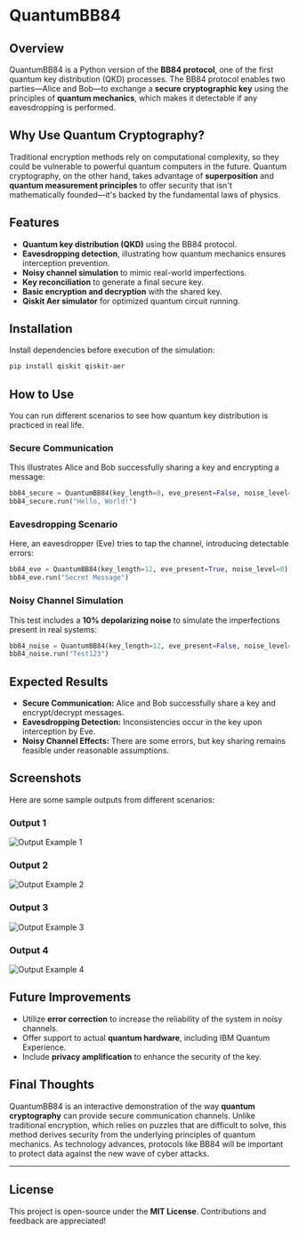 # QuantumBB84

## Overview
QuantumBB84 is a Python version of the **BB84 protocol**, one of the first quantum key distribution (QKD) processes. The BB84 protocol enables two parties—Alice and Bob—to exchange a **secure cryptographic key** using the principles of **quantum mechanics**, which makes it detectable if any eavesdropping is performed.

## Why Use Quantum Cryptography?
Traditional encryption methods rely on computational complexity, so they could be vulnerable to powerful quantum computers in the future. Quantum cryptography, on the other hand, takes advantage of **superposition** and **quantum measurement principles** to offer security that isn't mathematically founded—it's backed by the fundamental laws of physics.

## Features
- **Quantum key distribution (QKD)** using the BB84 protocol.
- **Eavesdropping detection**, illustrating how quantum mechanics ensures interception prevention.
- **Noisy channel simulation** to mimic real-world imperfections.
- **Key reconciliation** to generate a final secure key.
- **Basic encryption and decryption** with the shared key.
- **Qiskit Aer simulator** for optimized quantum circuit running.

## Installation
Install dependencies before execution of the simulation:

```bash
pip install qiskit qiskit-aer
```

## How to Use
You can run different scenarios to see how quantum key distribution is practiced in real life.

### Secure Communication
This illustrates Alice and Bob successfully sharing a key and encrypting a message:
```python
bb84_secure = QuantumBB84(key_length=8, eve_present=False, noise_level=0)
bb84_secure.run("Hello, World!")
```

### Eavesdropping Scenario
Here, an eavesdropper (Eve) tries to tap the channel, introducing detectable errors:
```python
bb84_eve = QuantumBB84(key_length=12, eve_present=True, noise_level=0)
bb84_eve.run("Secret Message")
```

### Noisy Channel Simulation
This test includes a **10% depolarizing noise** to simulate the imperfections present in real systems:
```python
bb84_noise = QuantumBB84(key_length=12, eve_present=False, noise_level=0.1)
bb84_noise.run("Test123")
```

## Expected Results
- **Secure Communication:** Alice and Bob successfully share a key and encrypt/decrypt messages.
- **Eavesdropping Detection:** Inconsistencies occur in the key upon interception by Eve.
- **Noisy Channel Effects:** There are some errors, but key sharing remains feasible under reasonable assumptions.

## Screenshots  
Here are some sample outputs from different scenarios:  

### Output 1  
![Output Example 1](src/1.png)  

### Output 2 
![Output Example 2](src/2.png)  

### Output 3  
![Output Example 3](src/3.png)  

### Output 4
![Output Example 4](src/4.png) 

## Future Improvements
- Utilize **error correction** to increase the reliability of the system in noisy channels.
- Offer support to actual **quantum hardware**, including IBM Quantum Experience.
- Include **privacy amplification** to enhance the security of the key.

## Final Thoughts
QuantumBB84 is an interactive demonstration of the way **quantum cryptography** can provide secure communication channels. Unlike traditional encryption, which relies on puzzles that are difficult to solve, this method derives security from the underlying principles of quantum mechanics. As technology advances, protocols like BB84 will be important to protect data against the new wave of cyber attacks.

---

## License
This project is open-source under the **MIT License**. Contributions and feedback are appreciated!


